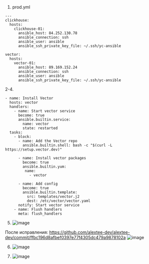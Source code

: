 1. prod.yml
```
---
clickhouse:
  hosts:
    clickhouse-01:
      ansible_host: 84.252.130.78
      ansible_connection: ssh
      ansible_user: ansible
      ansible_ssh_private_key_file: ~/.ssh/yc-ansible

vector:
  hosts:
    vector-01:
      ansible_host: 89.169.152.24
      ansible_connection: ssh
      ansible_user: ansible
      ansible_ssh_private_key_file: ~/.ssh/yc-ansible
```
2-4. 
```
- name: Install Vector
  hosts: vector
  handlers:
    - name: Start vector service
      become: true
      ansible.builtin.service:
        name: vector
        state: restarted
  tasks:
    - block:
      - name: Add the Vector repo
        ansible.builtin.shell: bash -c "$(curl -L https://setup.vector.dev)"

      - name: Install vector packages
        become: true
        ansible.builtin.yum:
         name:
           - vector

      - name: Add config
        become: true
        ansible.builtin.template:
          src: templates/vector.j2
          dest: /etc/vector/vector.yaml
      notify: Start vector service
    - name: Flush handlers
      meta: flush_handlers
```
5. ![image](https://github.com/user-attachments/assets/3f2c2ff9-b336-4ed8-921d-b71cc64133af)

После исправления:
https://github.com/alextee-dev/alextee-dev/commit/ffbc196d8afbef0397e77f4305dc479a9878102a
![image](https://github.com/user-attachments/assets/45bcf987-6201-49b5-9658-a7b1c571eb4a)

6. ![image](https://github.com/user-attachments/assets/1606581a-d4a4-4a0d-bf65-4c5eccda32b0)
   
7. ![image](https://github.com/user-attachments/assets/357ea580-1b67-41ed-907b-d2d35756add9)


